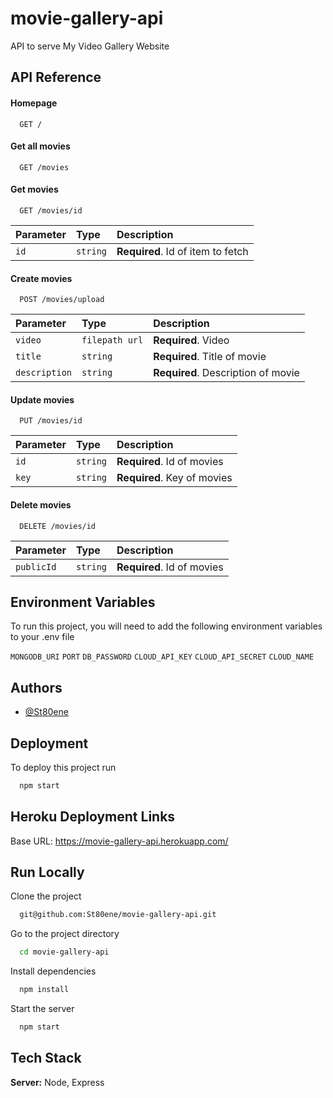 # movie-gallery-api

API to serve My Video Gallery Website


## API Reference

#### Homepage

```http
  GET /
```

#### Get all movies

```http
  GET /movies
```

#### Get movies

```http
  GET /movies/id
```

| Parameter | Type     | Description                       |
| :-------- | :------- | :-------------------------------- |
| `id`      | `string` | **Required**. Id of item to fetch |

#### Create movies

```http
  POST /movies/upload
```

| Parameter | Type     | Description                       |
| :-------- | :------- | :-------------------------------- |
| `video`      | `filepath url` | **Required**. Video |
| `title`      | `string` | **Required**. Title of movie |
| `description`      | `string` | **Required**. Description of movie |

#### Update movies

```http
  PUT /movies/id
```

| Parameter | Type     | Description                       |
| :-------- | :------- | :-------------------------------- |
| `id`      | `string` | **Required**. Id of movies |
| `key`      | `string` | **Required**. Key of movies |

#### Delete movies

```http
  DELETE /movies/id
```

| Parameter | Type     | Description                       |
| :-------- | :------- | :-------------------------------- |
| `publicId`      | `string` | **Required**. Id of movies |


  

## Environment Variables

To run this project, you will need to add the following environment variables to your .env file

`MONGODB_URI`
`PORT`
`DB_PASSWORD`
`CLOUD_API_KEY`
`CLOUD_API_SECRET`
`CLOUD_NAME`

  
## Authors

- [@St80ene](https://github.com/St80ene)

  

  
## Deployment

To deploy this project run

```bash
  npm start
```

## Heroku Deployment Links
Base URL: https://movie-gallery-api.herokuapp.com/

  
## Run Locally

Clone the project

```bash
  git@github.com:St80ene/movie-gallery-api.git
```

Go to the project directory

```bash
  cd movie-gallery-api
```

Install dependencies

```bash
  npm install
```

Start the server

```bash
  npm start
```

  
## Tech Stack

**Server:** Node, Express

  
  
